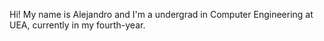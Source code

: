 Hi! 
My name is Alejandro and I'm a undergrad in Computer Engineering at UEA, currently in my fourth-year.
